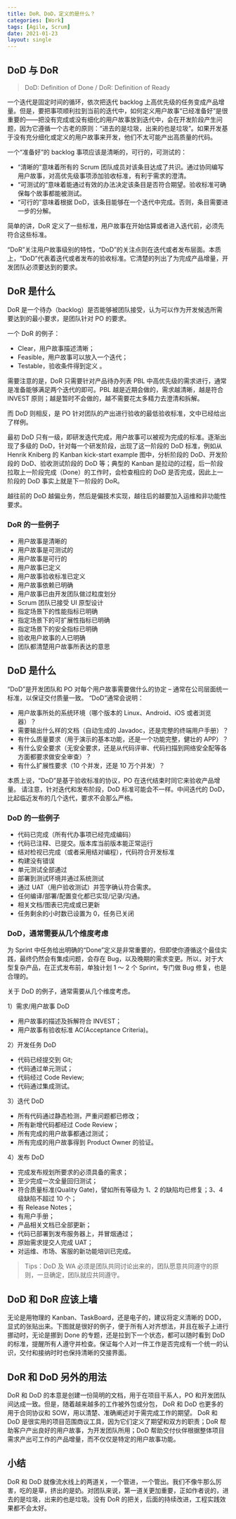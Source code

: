 ```yaml
---
title: DoR、DoD，定义的是什么？
categories: [Work]
tags: [Agile, Scrum]
date: 2021-01-23
layout: single
---
```


## DoD 与 DoR

> DoD: Definition of Done / DoR: Definition of Ready

一个迭代是固定时间的循环，依次把迭代 backlog 上高优先级的任务变成产品增量。但是，要把事项顺利拉到当前的迭代中，如何定义用户故事“已经准备好”是很重要的——把没有完成或没有细化的用户故事放到迭代中，会在开发阶段产生问题，因为它遵循一个古老的原则：“进去的是垃圾，出来的也是垃圾”。如果开发基于没有充分细化或定义的用户故事来开发，他们不太可能产出高质量的代码。

一个“准备好”的 backlog 事项应该是清晰的，可行的，可测试的：

- “清晰的”意味着所有的 Scrum 团队成员对该条目达成了共识。通过协同编写用户故事，对高优先级事项添加验收标准，有利于需求的澄清。
- “可测试的”意味着能通过有效的办法决定该条目是否符合期望。验收标准可确保每个故事都能被测试。
- “可行的”意味着根据 DoD，该条目能够在一个迭代中完成。否则，条目需要进一步的分解。

简单的讲，DoR 定义了一些标准，用户故事在开始估算或者进入迭代前，必须先符合这些标准。

“DoR”关注用户故事级别的特性，“DoD”的关注点则在迭代或者发布层面。本质上，“DoD”代表着迭代或者发布的验收标准。它清楚的列出了为完成产品增量，开发团队必须要达到的要求。

## DoR 是什么

DoR 是一个待办（backlog）是否能够被团队接受，认为可以作为开发候选所需要达到的最小要求，是团队针对 PO 的要求。

一个 DoR 的例子：

- Clear，用户故事描述清晰；
- Feasible，用户故事可以放入一个迭代；
- Testable，验收条件得到定义 。

需要注意的是，DoR 只需要针对产品待办列表 PBL 中高优先级的需求进行，通常是准备能够满足两个迭代的即可。PBL 越是近期会做的，需求越清晰，越是符合 INVEST 原则；越是暂时不会做的，越不需要花太多精力去澄清和拆解。

而 DoD 则相反，是 PO 针对团队的产出进行验收的最低验收标准，文中已经给出了样例。

最初 DoD 只有一级，即研发迭代完成，用户故事可以被视为完成的标准。逐渐出现了多级的 DoD，针对每一个研发阶段，出现了这一阶段的 DoD 标准，例如从 Henrik Kniberg 的 Kanban kick-start example 图中，分析阶段的 DoD、开发阶段的 DoD、验收测试阶段的 DoD 等；典型的 Kanban 是拉动的过程，后一阶段拉取上一阶段完成（Done）的工作时，会检查相应的 DoD 是否完成，因此上一阶段的 DoD 事实上就是下一阶段的 DoR。

越往前的 DoD 越偏业务，然后是偏技术实现，越往后的越要加入运维和非功能性要求。

### DoR 的一些例子

- 用户故事是清晰的
- 用户故事是可测试的
- 用户故事是可行的
- 用户故事已定义
- 用户故事验收标准已定义
- 用户故事依赖已明确
- 用户故事已由开发团队做过粒度划分
- Scrum 团队已接受 UI 原型设计
- 指定场景下的性能指标已明确
- 指定场景下的可扩展性指标已明确
- 指定场景下的安全指标已明确
- 验收用户故事的人已明确
- 团队都清楚用户故事所表达的意思

## DoD 是什么

“DoD”是开发团队和 PO 对每个用户故事需要做什么的协定 – 通常在公司层面统一标准，以保证交付质量一致。
“DoD”通常会说明：

- 用户故事所处的系统环境（哪个版本的 Linux、Android、iOS 或者浏览器）？
- 需要输出什么样的文档（自动生成的 Javadoc，还是完整的终端用户手册）？
- 有什么质量要求（用于演示的基本功能，还是一个功能完整，健壮的 APP）？
- 有什么安全要求（无安全要求，还是从代码评审、代码扫描到网络安全配等各方面都要求做安全审查）？
- 有什么扩展性要求（10 个并发，还是 10 万个并发）？

本质上说，“DoD”是基于验收标准的协议，PO 在迭代结束时同它来验收产品增量。
请注意，针对迭代和发布阶段，DoD 标准可能会不一样。中间迭代的 DoD，比起临近发布的几个迭代，要求不会那么严格。

### DoD 的一些例子

- 代码已完成（所有代办事项已经完成编码）
- 代码已注释、已提交。版本库当前版本能正常运行
- 结对检视已完成（或者采用结对编程），代码符合开发标准
- 构建没有错误
- 单元测试全部通过
- 部署到测试环境并通过系统测试
- 通过 UAT（用户验收测试）并签字确认符合需求。
- 任何编译/部署/配置变化都已实现/记录/沟通。
- 相关文档/图表已完成或已更新
- 任务剩余的小时数已设置为 0，任务已关闭

### DoD，通常需要从几个维度考虑

为 Sprint 中任务给出明确的“Done”定义是非常重要的，但即使你遵循这个最佳实践，最终仍然会有集成问题，会存在 Bug，以及晚期的需求变更。所以，对于大型复杂产品，在正式发布前，单独计划 1 ～ 2 个 Sprint，专门做 Bug 修复，也是合理的。

关于 DoD 的例子，通常需要从几个维度考虑。

1）需求/用户故事 DoD

- 用户故事的描述及拆解符合 INVEST；
- 用户故事有验收标准 AC(Acceptance Criteria)。

2）开发任务 DoD

- 代码已经提交到 Git;
- 代码通过单元测试；
- 代码经过 Code Review;
- 代码通过集成测试。

3）迭代 DoD

- 所有代码通过静态检测，严重问题都已修改；
- 所有新增代码都经过 Code Review；
- 所有完成的用户故事都通过测试；
- 所有完成的用户故事得到 Product Owner 的验证。

4）发布 DoD

- 完成发布规划所要求的必须具备的需求；
- 至少完成一次全量回归测试；
- 符合质量标准(Quality Gate)，譬如所有等级为 1、2 的缺陷均已修复；3、4 级缺陷不超过 10 个；
- 有 Release Notes；
- 有用户手册；
- 产品相关文档已全部更新；
- 代码已部署到发布服务器上，并冒烟通过；
- 原始需求提交人完成 UAT；
- 对运维、市场、客服的新功能培训已完成。

> Tips：DoD 及 WA 必须是团队共同讨论出来的，团队愿意共同遵守的原则，一旦确定，团队就应共同遵守。

## DoD 和 DoR 应该上墙

无论是用物理的 Kanban、TaskBoard，还是电子的，建议将定义清晰的 DOD，显式的张贴出来。下图就是很好的例子，便于所有人对齐想法，并且在板子上进行挪动时，无论是挪到 Done 的专题，还是拉到下一个状态，都可以随时看到 DoD 的标准，提醒所有人遵守并检查。保证每个人对一件工作是否完成有一个统一的认识，交付和接纳时时也保持清晰的交接界面。

## DoR 和 DoD 另外的用法

DoR 和 DoD 的本意是创建一份简明的文档，用于在项目干系人，PO 和开发团队间达成一致。但是，随着越来越多的工作被外包或分包， DoR 和 DoD 也更多的用于合同协议和 SOW，用以清楚、准确阐述对于需完成工作的期望。
DoR 和 DoD 是很实用的项目范围商议工具，因为它们定义了期望和双方的职责；DoR 帮助客户产出良好的用户故事，为开发团队所用；DoD 帮助交付伙伴根据整体项目需求产出可工作的产品增量，而不仅仅是特定的用户故事功能。

## 小结

DoR 和 DoD 就像流水线上的两道关，一个管进，一个管出。我们不像牛那么厉害，吃的是草，挤出的是奶。对团队来说，第一道关更加重要，正如作者说的，进去的是垃圾，出来的也是垃圾。没有 DoR 的把关，后面的持续改进，工程实践效果都不会太好。
